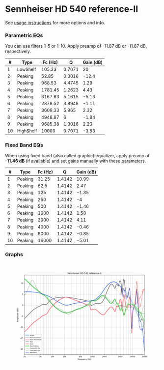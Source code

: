 # Sennheiser HD 540 reference-II
See [usage instructions](https://github.com/jaakkopasanen/AutoEq#usage) for more options and info.

### Parametric EQs
You can use filters 1-5 or 1-10. Apply preamp of -11.87 dB or -11.87 dB, respectively.

|   # | Type      |   Fc (Hz) |      Q |   Gain (dB) |
|-----|-----------|-----------|--------|-------------|
|   1 | LowShelf  |    105.33 | 0.7071 |       20    |
|   2 | Peaking   |     52.85 | 0.3016 |      -12.4  |
|   3 | Peaking   |    968.53 | 4.4745 |        1.29 |
|   4 | Peaking   |   1781.45 | 1.2623 |        4.43 |
|   5 | Peaking   |   6167.63 | 5.1615 |       -5.13 |
|   6 | Peaking   |   2878.52 | 3.8948 |       -1.11 |
|   7 | Peaking   |   3609.33 | 5.965  |        2.32 |
|   8 | Peaking   |   4948.87 | 6      |       -1.84 |
|   9 | Peaking   |   9685.38 | 1.3016 |        2.23 |
|  10 | HighShelf |  10000    | 0.7071 |       -3.83 |

### Fixed Band EQs
When using fixed band (also called graphic) equalizer, apply preamp of **-11.46 dB** (if available) and set gains manually with these parameters.

|   # | Type    |   Fc (Hz) |      Q |   Gain (dB) |
|-----|---------|-----------|--------|-------------|
|   1 | Peaking |     31.25 | 1.4142 |       10.99 |
|   2 | Peaking |     62.5  | 1.4142 |        2.47 |
|   3 | Peaking |    125    | 1.4142 |       -1.35 |
|   4 | Peaking |    250    | 1.4142 |       -4    |
|   5 | Peaking |    500    | 1.4142 |       -1.46 |
|   6 | Peaking |   1000    | 1.4142 |        1.58 |
|   7 | Peaking |   2000    | 1.4142 |        4.11 |
|   8 | Peaking |   4000    | 1.4142 |       -0.46 |
|   9 | Peaking |   8000    | 1.4142 |       -0.85 |
|  10 | Peaking |  16000    | 1.4142 |       -5.01 |

### Graphs
![](./Sennheiser%20HD%20540%20reference-II.png)
